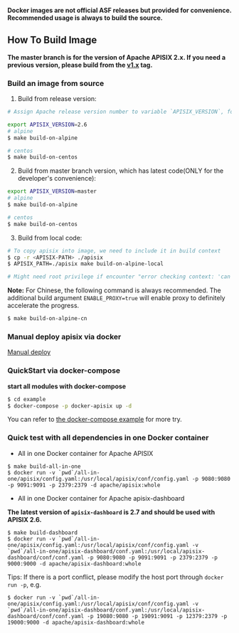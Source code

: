 **Docker images are not official ASF releases but provided for convenience. Recommended usage is always to build the source.**

## How To Build Image

**The master branch is for the version of Apache APISIX 2.x. If you need a previous version, please build from the [v1.x](https://github.com/apache/apisix-docker/releases/tag/v1.x) tag.**

### Build an image from source

1. Build from release version:
```sh
# Assign Apache release version number to variable `APISIX_VERSION`, for example: 2.6. The latest version can be find at `https://github.com/apache/apisix/releases`

export APISIX_VERSION=2.6
# alpine
$ make build-on-alpine

# centos
$ make build-on-centos
```

2. Build from master branch version, which has latest code(ONLY for the developer's convenience):
```sh
export APISIX_VERSION=master
# alpine
$ make build-on-alpine

# centos
$ make build-on-centos
```

3. Build from local code:
```sh
# To copy apisix into image, we need to include it in build context
$ cp -r <APISIX-PATH> ./apisix
$ APISIX_PATH=./apisix make build-on-alpine-local

# Might need root privilege if encounter "error checking context: 'can't stat'"
```

**Note:** For Chinese, the following command is always recommended. The additional build argument `ENABLE_PROXY=true` will enable proxy to definitely accelerate the progress.

```sh
$ make build-on-alpine-cn
```

### Manual deploy apisix via docker

[Manual deploy](docs/en/latest/manual.md)

### QuickStart via docker-compose

**start all modules with docker-compose**

```sh
$ cd example
$ docker-compose -p docker-apisix up -d
```

You can refer to [the docker-compose example](docs/en/latest/example.md) for more try.

### Quick test with all dependencies in one Docker container

* All in one Docker container for Apache APISIX

```shell
$ make build-all-in-one
$ docker run -v `pwd`/all-in-one/apisix/config.yaml:/usr/local/apisix/conf/config.yaml -p 9080:9080 -p 9091:9091 -p 2379:2379 -d apache/apisix:whole
```

* All in one Docker container for Apache apisix-dashboard

**The latest version of `apisix-dashboard` is 2.7 and should be used with APISIX 2.6.**

```shell
$ make build-dashboard
$ docker run -v `pwd`/all-in-one/apisix/config.yaml:/usr/local/apisix/conf/config.yaml -v `pwd`/all-in-one/apisix-dashboard/conf.yaml:/usr/local/apisix-dashboard/conf/conf.yaml -p 9080:9080 -p 9091:9091 -p 2379:2379 -p 9000:9000 -d apache/apisix-dashboard:whole
```

Tips: If there is a port conflict, please modify the host port through `docker run -p`, e.g.

```shell
$ docker run -v `pwd`/all-in-one/apisix/config.yaml:/usr/local/apisix/conf/config.yaml -v `pwd`/all-in-one/apisix-dashboard/conf.yaml:/usr/local/apisix-dashboard/conf/conf.yaml -p 19080:9080 -p 19091:9091 -p 12379:2379 -p 19000:9000 -d apache/apisix-dashboard:whole
```
